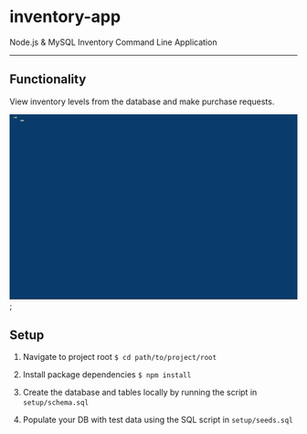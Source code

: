 # inventory-app
Node.js &amp; MySQL Inventory Command Line Application

---

## Functionality
View inventory levels from the database and make purchase requests.

![Demo Gif](./setup/demo.gif);

## Setup
1) Navigate to project root `$ cd path/to/project/root`

2) Install package dependencies `$ npm install`

3) Create the database and tables locally by running the script in `setup/schema.sql`

4) Populate your DB with test data using the SQL script in `setup/seeds.sql`
